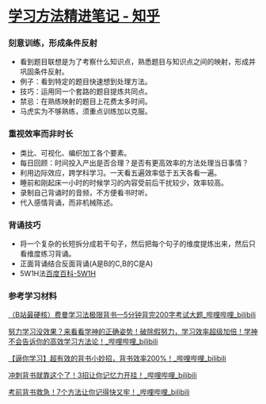 # [学习方法精进笔记 - 知乎](https://zhuanlan.zhihu.com/p/452442247)

### 刻意训练，形成条件反射

-   看到题目联想是为了考察什么知识点，熟悉题目与知识点之间的映射，形成并巩固条件反射。
-   例子：看到特定的题目快速想到处理方法。
-   技巧：运用同一个套路的题目提炼共同点。
-   禁忌：在熟练映射的题目上花费太多时间。
-   马虎实为不够熟练，须重点训练加以克服。

### 重视效率而非时长

-   类比、可视化、编织加工各个要素。
-   每日回顾：时间投入产出是否合理？是否有更高效率的方法处理当日事情？
-   利用边际效应，跨学科学习。一天看五遍效率低于五天各看一遍。
-   睡前和刚起床一小时的时候学习的内容受前后干扰较少，效率较高。
-   录制自己背诵时的音频，不方便看书时听。
-   代入感情背诵，而非机械陈述。

### 背诵技巧

-   将一个复杂的长短拆分成若干句子，然后把每个句子的维度提炼出来，然后只看维度练习背诵。
-   正面背诵结合反面背诵(A是B的C,B的C是A)
-   5W1H法[百度百科-5W1H](http://www.baidu.com/link?url=L4E1PSHEcnKgSGf6CXI55VaZOHCwhjLPaTxEYEpCcDC0fBCY8fdK5yXPsBml-h3CtOG4xK2Gr3_fm-YGK06YpXaNZF3001T5VkR0j8kZieitAFizy8pwhq9-IAzh4HJRvu49ewTZv7W3Em4JX_RZ3hrhoJhz0jtZLrQYtprfKMa&wd=&eqid=fe16d81300046db60000000661d2ed45)

### 参考学习材料

[（B站最硬核）费曼学习法极限背书—5分钟背完200字考试大题\_哔哩哔哩\_bilibili](https://www.bilibili.com/video/BV1XC4y147Hr?from=search&seid=12596905200874528751&spm_id_from=333.337.0.0)

[努力学习没效果？来看看学神的正确姿势！破除假努力，学习效率超级加倍！学神不会告诉你的高效学习方法论！\_哔哩哔哩\_bilibili](https://www.bilibili.com/video/BV1qr4y1Q7xk?from=search&seid=2566252552841157256&spm_id_from=333.337.0.0)

[【逼你学习】超有效的背书小妙招，背书效率200%！\_哔哩哔哩\_bilibili](https://www.bilibili.com/video/BV1rQ4y1N7s8?from=search&seid=16463194605611353055&spm_id_from=333.337.0.0)

[冲刺背书就靠这个了！3招让你记忆力开挂！\_哔哩哔哩\_bilibili](https://www.bilibili.com/video/BV1ti4y1Z72r?from=search&seid=16463194605611353055&spm_id_from=333.337.0.0)

[考前背书救急！7个方法让你记得快又牢！\_哔哩哔哩\_bilibili](https://www.bilibili.com/video/BV1Kh411f7ae?from=search&seid=16463194605611353055&spm_id_from=333.337.0.0)
